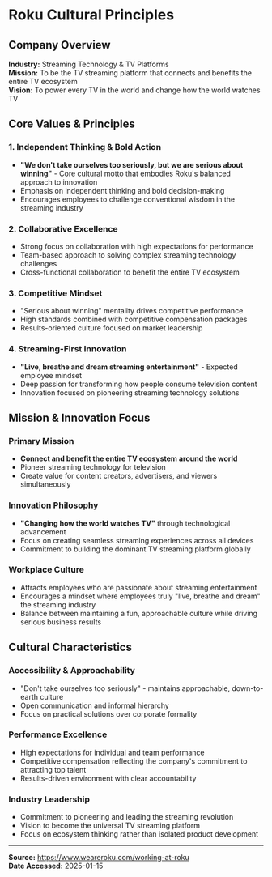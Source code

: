 # Roku Cultural Principles

## Company Overview
**Industry:** Streaming Technology & TV Platforms  
**Mission:** To be the TV streaming platform that connects and benefits the entire TV ecosystem  
**Vision:** To power every TV in the world and change how the world watches TV  

## Core Values & Principles

### 1. Independent Thinking & Bold Action
- **"We don't take ourselves too seriously, but we are serious about winning"** - Core cultural motto that embodies Roku's balanced approach to innovation
- Emphasis on independent thinking and bold decision-making
- Encourages employees to challenge conventional wisdom in the streaming industry

### 2. Collaborative Excellence
- Strong focus on collaboration with high expectations for performance
- Team-based approach to solving complex streaming technology challenges
- Cross-functional collaboration to benefit the entire TV ecosystem

### 3. Competitive Mindset
- "Serious about winning" mentality drives competitive performance
- High standards combined with competitive compensation packages
- Results-oriented culture focused on market leadership

### 4. Streaming-First Innovation
- **"Live, breathe and dream streaming entertainment"** - Expected employee mindset
- Deep passion for transforming how people consume television content
- Innovation focused on pioneering streaming technology solutions

## Mission & Innovation Focus

### Primary Mission
- **Connect and benefit the entire TV ecosystem around the world**
- Pioneer streaming technology for television
- Create value for content creators, advertisers, and viewers simultaneously

### Innovation Philosophy
- **"Changing how the world watches TV"** through technological advancement
- Focus on creating seamless streaming experiences across all devices
- Commitment to building the dominant TV streaming platform globally

### Workplace Culture
- Attracts employees who are passionate about streaming entertainment
- Encourages a mindset where employees truly "live, breathe and dream" the streaming industry
- Balance between maintaining a fun, approachable culture while driving serious business results

## Cultural Characteristics

### Accessibility & Approachability
- "Don't take ourselves too seriously" - maintains approachable, down-to-earth culture
- Open communication and informal hierarchy
- Focus on practical solutions over corporate formality

### Performance Excellence
- High expectations for individual and team performance
- Competitive compensation reflecting the company's commitment to attracting top talent
- Results-driven environment with clear accountability

### Industry Leadership
- Commitment to pioneering and leading the streaming revolution
- Vision to become the universal TV streaming platform
- Focus on ecosystem thinking rather than isolated product development

---

**Source:** https://www.weareroku.com/working-at-roku  
**Date Accessed:** 2025-01-15